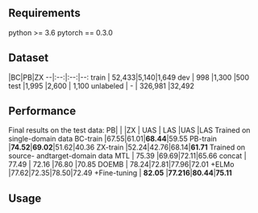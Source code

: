 ## Requirements
python >= 3.6
pytorch == 0.3.0
## Dataset
|BC|PB|ZX
--|:--:|:--:|--:
train | 52,433|5,140|1,649
dev | 998 |1,300 |500
test |1,995 |2,600 | 1,100
unlabeled | - | 326,981 |32,492

## Performance
  Final results on the test data:
  PB| | |ZX
  | UAS | LAS |UAS |LAS
  Trained on single-domain data
BC-train |67.55|61.01|**68.44**|59.55
PB-train |**74.52**|**69.02**|51.62|40.36
ZX-train |52.24|42.76|68.14|**61.71**
  Trained on source- andtarget-domain data
  MTL | 75.39 |69.69|72.11|65.66
  concat | 77.49 | 72.16 |76.80 |70.85
  DOEMB | 78.24|72.81|77.96|72.01
  +ELMo |77.62|72.35|78.50|72.49
  +Fine-tuning | **82.05** |**77.216**|**80.44**|**75.11**
## Usage


